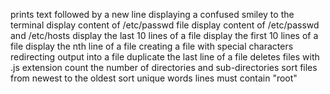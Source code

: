prints text followed by a new line
displaying a confused smiley to the terminal
display content of /etc/passwd file
display content of /etc/passwd and /etc/hosts
display the last 10 lines of a file
display the first 10 lines of a file
display the nth line of a file
creating a file with special characters
redirecting output into a file
duplicate the last line of a file
deletes files with .js extension
count the number of directories and sub-directories
sort files from newest to the oldest
sort unique words
lines must contain "root" 
